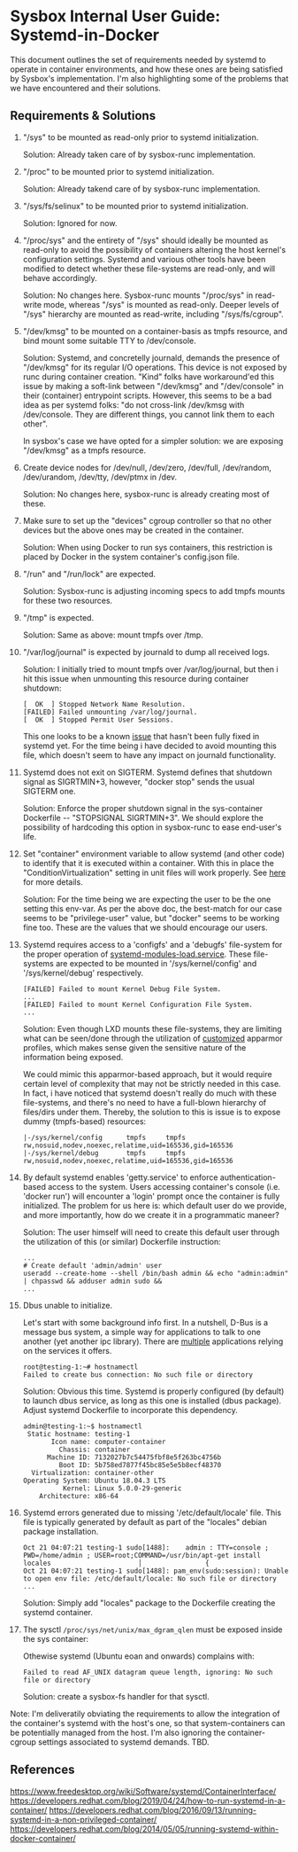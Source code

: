 # Sysbox Internal User Guide: Systemd-in-Docker

This document outlines the set of requirements needed by systemd to
operate in container environments, and how these ones are being
satisfied by Sysbox's implementation. I'm also highlighting some of
the problems that we have encountered and their solutions.

## Requirements & Solutions

1) "/sys" to be mounted as read-only prior to systemd initialization.

    Solution: Already taken care of by sysbox-runc implementation.

2) "/proc" to be mounted prior to systemd initialization.

    Solution: Already takend care of by sysbox-runc implementation.

3) "/sys/fs/selinux" to be mounted prior to systemd initialization.

    Solution: Ignored for now.

4) "/proc/sys" and the entirety of "/sys" should ideally be mounted as
   read-only to avoid the possibility of containers altering the host
   kernel's configuration settings. Systemd and various other tools
   have been modified to detect whether these file-systems are
   read-only, and will behave accordingly.

    Solution: No changes here. Sysbox-runc mounts "/proc/sys" in
    read-write mode, whereas "/sys" is mounted as read-only. Deeper
    levels of "/sys" hierarchy are mounted as read-write, including
    "/sys/fs/cgroup".

5) "/dev/kmsg" to be mounted on a container-basis as tmpfs resource, and bind mount some
   suitable TTY to /dev/console.

    Solution: Systemd, and concretelly journald, demands the presence of "/dev/kmsg"
    for its regular I/O operations. This device is not exposed by runc during container
    creation. "Kind" folks have workaround'ed this issue by making a
    soft-link between "/dev/kmsg" and "/dev/console" in their (container)
    entrypoint scripts. However, this seems to be a bad idea as per
    systemd folks: "do not cross-link /dev/kmsg with /dev/console. They
    are different things, you cannot link them to each other".

    In sysbox's case we have opted for a simpler solution: we are exposing "/dev/kmsg"
    as a tmpfs resource.

6) Create device nodes for /dev/null, /dev/zero, /dev/full, /dev/random,
   /dev/urandom, /dev/tty, /dev/ptmx in /dev.

    Solution: No changes here, sysbox-runc is already creating most of these.

7) Make sure to set up the "devices" cgroup controller so that no other devices but
   the above ones may be created in the container.

    Solution: When using Docker to run sys containers, this restriction is placed by
    Docker in the system container's config.json file.

8) "/run" and "/run/lock" are expected.

    Solution: Sysbox-runc is adjusting incoming specs to add tmpfs mounts for these two
    resources.

9) "/tmp" is expected.

    Solution: Same as above: mount tmpfs over /tmp.

10) "/var/log/journal" is expected by journald to dump all received logs.

    Solution: I initially tried to mount tmpfs over /var/log/journal, but
    then i hit this issue when unmounting this resource during container shutdown:

    ```console
    [  OK  ] Stopped Network Name Resolution.
    [FAILED] Failed unmounting /var/log/journal.
    [  OK  ] Stopped Permit User Sessions.
    ```

    This one looks to be a known [issue](https://bugs.launchpad.net/ubuntu/+source/systemd/+bug/1788048)
    that hasn't been fully fixed in systemd yet. For the time being i have decided to avoid mounting
    this file, which doesn't seem to have any impact on journald functionality.

11) Systemd does not exit on SIGTERM. Systemd defines that shutdown signal as
    SIGRTMIN+3, however, "docker stop" sends the usual SIGTERM one.

    Solution: Enforce the proper shutdown signal in the sys-container Dockerfile --
    "STOPSIGNAL SIGRTMIN+3". We should explore the possibility of hardcoding this
    option in sysbox-runc to ease end-user's life.

12) Set "container" environment variable to allow systemd (and other
    code) to identify that it is executed within a container. With
    this in place the "ConditionVirtualization" setting in unit files
    will work properly. See
    [here](https://www.freedesktop.org/software/systemd/man/systemd.unit.html)
    for more details.

    Solution: For the time being we are expecting the user to be the
    one setting this env-var. As per the above doc, the best-match for
    our case seems to be "privilege-user" value, but "docker" seems to
    be working fine too. These are the values that we should encourage
    our users.

13) Systemd requires access to a 'configfs' and a 'debugfs'
    file-system for the proper operation of
    [systemd-modules-load.service](https://github.com/systemd/systemd/blob/99f57a4fea76ab86cf1bd64e44eabf7cea9a3d95/units/sys-kernel-config.mount). These
    file-systems are expected to be mounted in '/sys/kernel/config'
    and '/sys/kernel/debug' respectively.

    ```console
    [FAILED] Failed to mount Kernel Debug File System.
    ...
    [FAILED] Failed to mount Kernel Configuration File System.
    ...
    ```

    Solution: Even though LXD mounts these file-systems, they are limiting what can be seen/done
    through the utilization of [customized](https://github.com/lxc/lxd/blob/master/lxd/apparmor/apparmor.go)
    apparmor profiles, which makes sense given the sensitive nature of the information being exposed.

    We could mimic this apparmor-based approach, but it would require certain level
    of complexity that may not be strictly needed in this case. In fact, i have noticed
    that systemd doesn't really do much with these file-systems, and there's no
    need to have a full-blown hierarchy of files/dirs under them. Thereby,
    the solution to this is issue is to expose dummy (tmpfs-based) resources:

    ```console
    |-/sys/kernel/config      tmpfs     tmpfs    rw,nosuid,nodev,noexec,relatime,uid=165536,gid=165536
    |-/sys/kernel/debug       tmpfs     tmpfs    rw,nosuid,nodev,noexec,relatime,uid=165536,gid=165536
    ```

14) By default systemd enables 'getty.service' to enforce
    authentication-based access to the system. Users accessing
    container's console (i.e. 'docker run') will encounter a 'login'
    prompt once the container is fully initialized. The problem for us
    here is: which default user do we provide, and more importantly,
    how do we create it in a programmatic maneer?

    Solution: The user himself will need to create this default user through the utilization of this (or similar) Dockerfile instruction:

    ```console
    ...
    # Create default 'admin/admin' user
    useradd --create-home --shell /bin/bash admin && echo "admin:admin" | chpasswd && adduser admin sudo &&
    ...
    ```

15) Dbus unable to initialize.

    Let's start with some background info first. In a nutshell, D-Bus is a message bus system, a simple way for
    applications to talk to one another (yet another ipc library). There are [multiple](https://www.freedesktop.org/wiki/Software/DbusProjects/)
    applications relying on the services it offers.

    ```console
    root@testing-1:~# hostnamectl
    Failed to create bus connection: No such file or directory
    ```

    Solution: Obvious this time. Systemd is properly configured (by default) to launch dbus service, as long as this one is installed (dbus package). Adjust systemd Dockerfile to incorporate this dependency.

    ```console
    admin@testing-1:~$ hostnamectl
     Static hostname: testing-1
           Icon name: computer-container
             Chassis: container
          Machine ID: 7132027b7c54475fbf8e5f263bc4756b
             Boot ID: 5b758ed7877f45bc85e5e5b8ecf48370
      Virtualization: container-other
    Operating System: Ubuntu 18.04.3 LTS
              Kernel: Linux 5.0.0-29-generic
        Architecture: x86-64
    ```

16) Systemd errors generated due to missing '/etc/default/locale' file. This file is typically generated by default as part of the "locales" debian package installation.

    ```console
    Oct 21 04:07:21 testing-1 sudo[1488]:    admin : TTY=console ; PWD=/home/admin ; USER=root;COMMAND=/usr/bin/apt-get install locales                      │                {
    Oct 21 04:07:21 testing-1 sudo[1488]: pam_env(sudo:session): Unable to open env file: /etc/default/locale: No such file or directory
    ...
    ```

    Solution: Simply add "locales" package to the Dockerfile creating the systemd container.

17) The sysctl `/proc/sys/net/unix/max_dgram_qlen` must be exposed inside the sys container:

    Othewise systemd (Ubuntu eoan and onwards) complains with:

    ```console
    Failed to read AF_UNIX datagram queue length, ignoring: No such file or directory
    ```

    Solution: create a sysbox-fs handler for that sysctl.


Note: I'm deliveratily obviating the requirements to allow the
integration of the container's systemd with the host's one, so that
system-containers can be potentially managed from the host. I'm also
ignoring the container-cgroup settings associated to systemd
demands. TBD.

## References

<https://www.freedesktop.org/wiki/Software/systemd/ContainerInterface/>
<https://developers.redhat.com/blog/2019/04/24/how-to-run-systemd-in-a-container/>
<https://developers.redhat.com/blog/2016/09/13/running-systemd-in-a-non-privileged-container/>
<https://developers.redhat.com/blog/2014/05/05/running-systemd-within-docker-container/>
